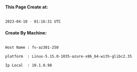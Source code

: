 
   
#### This Page Create at:

```bash

2023-04-10 - 01:16:31 UTC

```

#### Create By Machine:

```bash

Host Name : fv-az301-250

platform  : Linux-5.15.0-1035-azure-x86_64-with-glibc2.35

Ip Local  : 10.1.0.98

```

